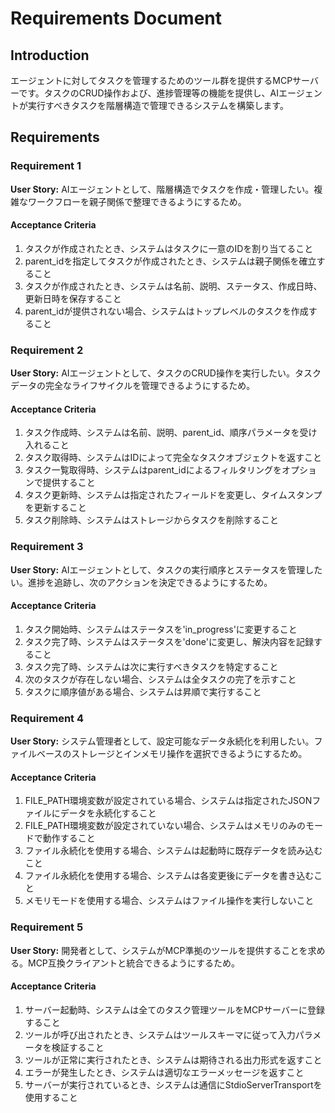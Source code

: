 # Requirements Document

## Introduction

エージェントに対してタスクを管理するためのツール群を提供するMCPサーバーです。タスクのCRUD操作および、進捗管理等の機能を提供し、AIエージェントが実行すべきタスクを階層構造で管理できるシステムを構築します。

## Requirements

### Requirement 1

**User Story:** AIエージェントとして、階層構造でタスクを作成・管理したい。複雑なワークフローを親子関係で整理できるようにするため。

#### Acceptance Criteria

1. タスクが作成されたとき、システムはタスクに一意のIDを割り当てること
2. parent_idを指定してタスクが作成されたとき、システムは親子関係を確立すること
3. タスクが作成されたとき、システムは名前、説明、ステータス、作成日時、更新日時を保存すること
4. parent_idが提供されない場合、システムはトップレベルのタスクを作成すること

### Requirement 2

**User Story:** AIエージェントとして、タスクのCRUD操作を実行したい。タスクデータの完全なライフサイクルを管理できるようにするため。

#### Acceptance Criteria

1. タスク作成時、システムは名前、説明、parent_id、順序パラメータを受け入れること
2. タスク取得時、システムはIDによって完全なタスクオブジェクトを返すこと
3. タスク一覧取得時、システムはparent_idによるフィルタリングをオプションで提供すること
4. タスク更新時、システムは指定されたフィールドを変更し、タイムスタンプを更新すること
5. タスク削除時、システムはストレージからタスクを削除すること

### Requirement 3

**User Story:** AIエージェントとして、タスクの実行順序とステータスを管理したい。進捗を追跡し、次のアクションを決定できるようにするため。

#### Acceptance Criteria

1. タスク開始時、システムはステータスを'in_progress'に変更すること
2. タスク完了時、システムはステータスを'done'に変更し、解決内容を記録すること
3. タスク完了時、システムは次に実行すべきタスクを特定すること
4. 次のタスクが存在しない場合、システムは全タスクの完了を示すこと
5. タスクに順序値がある場合、システムは昇順で実行すること

### Requirement 4

**User Story:** システム管理者として、設定可能なデータ永続化を利用したい。ファイルベースのストレージとインメモリ操作を選択できるようにするため。

#### Acceptance Criteria

1. FILE_PATH環境変数が設定されている場合、システムは指定されたJSONファイルにデータを永続化すること
2. FILE_PATH環境変数が設定されていない場合、システムはメモリのみのモードで動作すること
3. ファイル永続化を使用する場合、システムは起動時に既存データを読み込むこと
4. ファイル永続化を使用する場合、システムは各変更後にデータを書き込むこと
5. メモリモードを使用する場合、システムはファイル操作を実行しないこと

### Requirement 5

**User Story:** 開発者として、システムがMCP準拠のツールを提供することを求める。MCP互換クライアントと統合できるようにするため。

#### Acceptance Criteria

1. サーバー起動時、システムは全てのタスク管理ツールをMCPサーバーに登録すること
2. ツールが呼び出されたとき、システムはツールスキーマに従って入力パラメータを検証すること
3. ツールが正常に実行されたとき、システムは期待される出力形式を返すこと
4. エラーが発生したとき、システムは適切なエラーメッセージを返すこと
5. サーバーが実行されているとき、システムは通信にStdioServerTransportを使用すること
